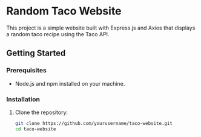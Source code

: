 # Random Taco Website

This project is a simple website built with Express.js and Axios that displays a random taco recipe using the Taco API.

## Getting Started

### Prerequisites

- Node.js and npm installed on your machine.

### Installation

1. Clone the repository:
   ```bash
   git clone https://github.com/yourusername/taco-website.git
   cd taco-website
